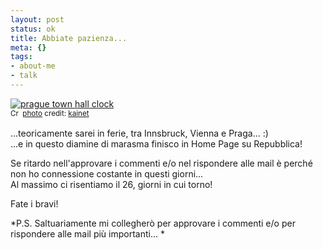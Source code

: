 ```yaml
--- 
layout: post
status: ok
title: Abbiate pazienza...
meta: {}
tags: 
- about-me
- talk
---
```

<a href="http://www.flickr.com/photos/78888043@N00/530100860/" title="prague town hall clock" target="_blank"><img src="http://farm2.static.flickr.com/1374/530100860_096e2e7c32.jpg" alt="prague town hall clock" border="0" /></a>  
<small><a href="http://creativecommons.org/licenses/by/2.0/" title="Attribution License" target="_blank"><img src="http://www.lastknight.com/wp-content/plugins/photo-dropper/images/cc.png" alt="Creative Commons License" border="0" width="16" height="16" align="absmiddle" /></a> <a href="http://www.photodropper.com/photos/" target="_blank">photo</a> credit: <a href="http://www.flickr.com/photos/78888043@N00/530100860/" title="kainet" target="_blank">kainet</a></small>  
  
...teoricamente sarei in ferie, tra Innsbruck, Vienna e Praga... :)  
...e in questo diamine di marasma finisco in Home Page su Repubblica!  
  
Se ritardo nell'approvare i commenti e/o nel rispondere alle mail è perché non ho connessione costante in questi giorni...  
Al massimo ci risentiamo il 26, giorni in cui torno!  
  
Fate i bravi!  
  
*P.S. Saltuariamente mi collegherò per approvare i commenti e/o per rispondere alle mail più importanti... *  
  
  
 
